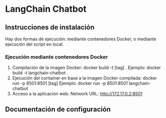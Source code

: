 # LangChain Chatbot

## Instrucciones de instalación
Hay dos formas de ejecución: mediante contenedores Docker, o mediante ejecución del script en local.

### Ejecución mediante contenedores Docker
1. Compilación de la imagen Docker:
    docker build -t [tag] .
    Ejemplo: docker build -t langchain-chatbot .
2. Ejecución del container en base a la imagen Docker compilada:
    docker run -p 8501:8501 [tag]
    Ejemplo: docker run -p 8501:8501 langchain-chatbot
3. Acceso a la aplicación web:
    Network URL: http://172.17.0.2:8501

## Documentación de configuración
